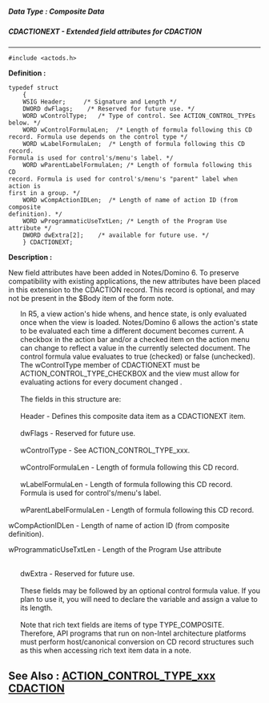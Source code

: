 ##### Data Type : Composite Data
##### CDACTIONEXT - Extended field attributes for CDACTION
---
```
#include <actods.h>
```

**Definition :**
```
typedef struct 
	{
	WSIG Header;     /* Signature and Length */
	DWORD dwFlags;    /* Reserved for future use. */
	WORD wControlType;   /* Type of control. See ACTION_CONTROL_TYPEs 
below. */
	WORD wControlFormulaLen;  /* Length of formula following this CD 
record. Formula use depends on the control type */
	WORD wLabelFormulaLen;  /* Length of formula following this CD record. 
Formula is used for control's/menu's label. */
	WORD wParentLabelFormulaLen; /* Length of formula following this CD 
record. Formula is used for control's/menu's "parent" label when action is 
first in a group. */
	WORD wCompActionIDLen;  /* Length of name of action ID (from composite 
definition). */
	WORD wProgrammaticUseTxtLen; /* Length of the Program Use attribute */
	DWORD dwExtra[2];    /* available for future use. */
	} CDACTIONEXT;
```

**Description :**

New field attributes have been added in Notes/Domino 6.  To preserve compatibility with existing applications, the new attributes have been placed in this extension to the CDACTION record.  This record is optional, and may not be present in the $Body item of the form note.<br>

<ul>In R5, a view action's hide whens, and hence state, is only evaluated once when the view is loaded. Notes/Domino 6 allows the action's state to be evaluated each time a different document becomes current. A checkbox in the action bar and/or a checked item on the action menu can change to reflect a value in the currently selected document. The control formula value evaluates to true (checked) or false (unchecked). The wControlType member of CDACTIONEXT must be ACTION_CONTROL_TYPE_CHECKBOX and the view must allow for evaluating actions for every document changed . <br>
<br>
The fields in this structure are:<br>
<br>
Header - Defines this composite data item as a CDACTIONEXT item.<br>
<br>
dwFlags - Reserved for future use.<br>
<br>
wControlType - See ACTION_CONTROL_TYPE_xxx.<br>
<br>
wControlFormulaLen - Length of formula following this CD record.<br>
<br>
wLabelFormulaLen - Length of formula following this CD record. Formula is used for control's/menu's label.<br>
<br>
wParentLabelFormulaLen - Length of formula following this CD record. <br>
</ul>
<font size="2">   </font> wCompActionIDLen - Length of name of action ID (from composite definition). 
<ul></ul>
<font size="2" color="#0000FF">   </font> wProgrammaticUseTxtLen - Length of the Program Use attribute
<ul><br>
dwExtra - Reserved for future use.<br>
<br>
These fields may be followed by an optional control formula value. If you plan to use it, you will need to declare the variable and assign a value to its length.<br>
<br>
Note that rich text fields are items of type TYPE_COMPOSITE.  Therefore, API programs that run on non-Intel architecture platforms must perform host/canonical conversion on CD record structures such as this when accessing rich text item data in a note.</ul>



**See Also :**
[ACTION_CONTROL_TYPE_xxx](/domino-c-api-docs/reference/Symb/ACTION_CONTROL_TYPE_xxx)
[CDACTION](/domino-c-api-docs/reference/Data/CDACTION)
---
